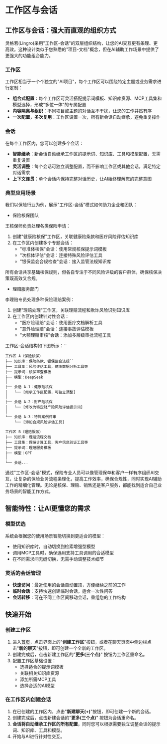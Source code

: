 # 工作区与会话

## 工作区与会话：强大而直观的组织方式
灵格若(Lingro)采用"工作区-会话"的双层组织结构，让您的AI交互更有条理、更高效。这种设计类似于您熟悉的"项目-文档"概念，但在AI辅助工作场景中提供了更强大的功能组合能力。

### 工作区

工作区相当于一个个独立的"AI项目"，每个工作区可以围绕特定主题或业务需求进行定制：

- **组合式配置**：每个工作区可灵活搭配提示词模板、知识库资源、MCP工具集和模型选择，形成"多位一体"的专属配置
- **内容隔离与组织**：不同项目或主题的对话互不干扰，让您的工作井然有序
- **一次配置，多次复用**：工作区设置一次，所有新会话自动继承，避免重复操作

### 会话

在每个工作区内，您可以创建多个会话：

- **智能继承**：新会话自动继承工作区的提示词、知识库、工具和模型配置，无需重复设置
- **灵活调整**：每个会话可独立调整配置，而不影响工作区或其他会话，满足特定对话需求
- **上下文连贯**：单个会话内保持完整对话历史，让AI始终理解您的完整意图


### 典型应用场景

我们以保险行业为例，展示"工作区-会话"模式如何助力企业和团队：

* 保险核保团队

王核保师负责处理各类保险申请：
1. 创建"健康险核保"工作区，关联健康险条款和医疗风险评估知识库
2. 在工作区内创建多个专题会话：
   - "标准体核保"会话：使用常规核保提示词模板
   - "次标体评估"会话：连接特殊风险评估工具
   - "银保监会合规检查"会话：接入监管法规知识库

所有会话共享基础核保规则，但各自专注于不同风险评级的客户群体，确保核保决策既高效又合规。

* 理赔服务部门

李理赔专员处理多种保险理赔案例：
1. 创建"理赔处理"工作区，关联理赔流程和欺诈风险识别知识库
2. 在工作区内创建针对性会话：
   - "医疗险理赔"会话：使用医疗文档解析工具
   - "意外险理赔"会话：连接事故评估模板
   - "大额理赔审核"会话：添加多层级审批流程工具

工作区-会话结构如下图所示：``
```
工作区 A（保险核保）
├── 知识库：保险条款、银保监会法规``
├── 工具集：风险评估工具，健康数据分析工具等
├── 提示词：核保审查模板
├── 模型：DeepSeek
│
├── 会话 A-1：健康险核保
│   └── [继承工作区配置，可独立调整]
│
├── 会话 A-2：财产险核保
│   └── [修改为特定财产险风险评估提示词]
│
└── 会话 A-3：特殊案例评审
    └── [添加合规风险评估工具]

工作区 B（理赔服务）
├── 知识库：理赔流程文档
├── 工具集：理赔计算工具，客户信息验证工具等
├── 提示词：理赔服务模板
├── 模型：GPT
│
└── 会话...
```

通过"工作区-会话"模式，保险专业人员可以像管理保单和客户一样有序组织AI交互，让复杂的保险业务流程条理化，提高工作效率，确保合规性，同时实现AI辅助工作的精细化管理。无论是核保、理赔、销售还是客户服务，都能找到适合自己业务场景的智能工作方式。

## 智能特性：让AI更懂您的需求

### 模型优选

系统会根据您的使用场景智能切换到更适合的模型：

- 使用知识库时，自动切换到检索增强型模型
- 调用MCP工具时，确保选用支持工具调用的合适模型
- 在不同需求间无缝切换，无需手动调整技术细节

### 灵活的会话管理

- **快速访问**：最近使用的会话自动置顶，方便继续之前的工作
- **临时会话**：支持快速创建临时会话，适合一次性问答
- **会话转移**：可在不同工作区间移动会话，重组您的工作结构


## 快速开始

### 创建工作区

1. 进入[首页](https://chat.i-lingro.com/#/index)，点击界面上的"**创建工作区**"按钮，或者在聊天页面中侧边栏点击"**新的聊天**"按钮，即可创建一个全新的工作区。
2. 创建完成后，点击新建工作区的"**更多(三个点)**" 按钮为工作区重命名。
3. 配置工作区基础设置：
    - 选择适合的提示词模板
    - 关联相关知识库资源
    - 添加所需MCP工具
    - 选择合适的AI模型

### 在工作区内创建会话

1. 在已创建的工作区内，点击"**新建聊天(+)**"按钮，即可创建一个新的会话。
2. 创建完成后，点击新建会话的"**更多(三个点)**" 按钮为会话重命名。
3. **会话将自动继承工作区的所有配置**，同时您可以根据需要独立调整会话的提示词、知识库、工具和模型。
4. 开始与AI进行针对性交互。
